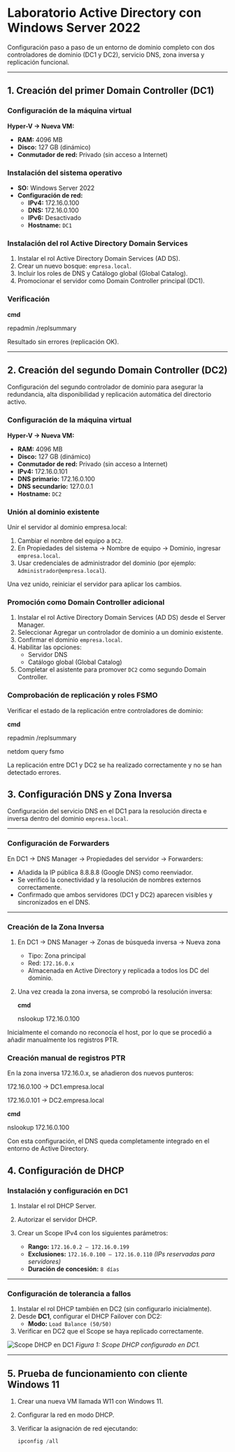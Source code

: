 # Laboratorio Active Directory con Windows Server 2022

Configuración paso a paso de un entorno de dominio completo con dos controladores de dominio (DC1 y DC2), servicio DNS, zona inversa y replicación funcional.

---

## 1. Creación del primer Domain Controller (DC1)

### Configuración de la máquina virtual
**Hyper-V → Nueva VM:**
- **RAM:** 4096 MB  
- **Disco:** 127 GB (dinámico)  
- **Conmutador de red:** Privado (sin acceso a Internet)

### Instalación del sistema operativo
- **SO:** Windows Server 2022  
- **Configuración de red:**
  - **IPv4:** 172.16.0.100  
  - **DNS:** 172.16.0.100  
  - **IPv6:** Desactivado  
  - **Hostname:** `DC1`

### Instalación del rol Active Directory Domain Services
1. Instalar el rol Active Directory Domain Services (AD DS).  
2. Crear un nuevo bosque: `empresa.local`.  
3. Incluir los roles de DNS y Catálogo global (Global Catalog).  
4. Promocionar el servidor como Domain Controller principal (DC1).

### Verificación
**cmd**

repadmin /replsummary

Resultado sin errores (replicación OK).

---

## 2. Creación del segundo Domain Controller (DC2)

Configuración del segundo controlador de dominio para asegurar la redundancia, alta disponibilidad y replicación automática del directorio activo.


### Configuración de la máquina virtual
**Hyper-V → Nueva VM:**
- **RAM:** 4096 MB  
- **Disco:** 127 GB (dinámico)  
- **Conmutador de red:** Privado (sin acceso a Internet)  
- **IPv4:** 172.16.0.101  
- **DNS primario:** 172.16.0.100  
- **DNS secundario:** 127.0.0.1  
- **Hostname:** `DC2`


### Unión al dominio existente
Unir el servidor al dominio empresa.local:
1. Cambiar el nombre del equipo a `DC2`.
2. En Propiedades del sistema → Nombre de equipo → Dominio, ingresar `empresa.local`.
3. Usar credenciales de administrador del dominio (por ejemplo: `Administrador@empresa.local`).

Una vez unido, reiniciar el servidor para aplicar los cambios.


### Promoción como Domain Controller adicional
1. Instalar el rol Active Directory Domain Services (AD DS) desde el Server Manager.  
2. Seleccionar Agregar un controlador de dominio a un dominio existente.  
3. Confirmar el dominio `empresa.local`.  
4. Habilitar las opciones:  
   - Servidor DNS
   - Catálogo global (Global Catalog)  
5. Completar el asistente para promover `DC2` como segundo Domain Controller.


### Comprobación de replicación y roles FSMO

Verificar el estado de la replicación entre controladores de dominio:

**cmd**

repadmin /replsummary

netdom query fsmo

La replicación entre DC1 y DC2 se ha realizado correctamente y no se han detectado errores.



## 3. Configuración DNS y Zona Inversa

Configuración del servicio DNS en el DC1 para la resolución directa e inversa dentro del dominio `empresa.local`.

---

### Configuración de Forwarders
En DC1 → DNS Manager → Propiedades del servidor → Forwarders:
- Añadida la IP pública 8.8.8.8 (Google DNS) como reenviador.  
- Se verificó la conectividad y la resolución de nombres externos correctamente.  
- Confirmado que ambos servidores (DC1 y DC2) aparecen visibles y sincronizados en el DNS.

---

### Creación de la Zona Inversa
1. En DC1 → DNS Manager → Zonas de búsqueda inversa → Nueva zona  
   - Tipo: Zona principal  
   - Red: `172.16.0.x`  
   - Almacenada en Active Directory y replicada a todos los DC del dominio.

2. Una vez creada la zona inversa, se comprobó la resolución inversa:
 
   **cmd**
   
   nslookup 172.16.0.100

Inicialmente el comando no reconocía el host, por lo que se procedió a añadir manualmente los registros PTR.

### Creación manual de registros PTR

En la zona inversa 172.16.0.x, se añadieron dos nuevos punteros:

172.16.0.100 → DC1.empresa.local

172.16.0.101 → DC2.empresa.local

**cmd**

nslookup 172.16.0.100


Con esta configuración, el DNS queda completamente integrado en el entorno de Active Directory.

## 4. Configuración de DHCP

### Instalación y configuración en DC1

1. Instalar el rol DHCP Server.  
2. Autorizar el servidor DHCP.  
3. Crear un Scope IPv4 con los siguientes parámetros:

   - **Rango:** `172.16.0.2 – 172.16.0.199`  
   - **Exclusiones:** `172.16.0.100 – 172.16.0.110` *(IPs reservadas para servidores)*  
   - **Duración de concesión:** `8 días`

---

### Configuración de tolerancia a fallos

1. Instalar el rol DHCP también en DC2 (sin configurarlo inicialmente).  
2. Desde **DC1**, configurar el DHCP Failover con DC2:  
   - **Modo:** `Load Balance (50/50)`  
3. Verificar en DC2 que el Scope se haya replicado correctamente.

![Scope DHCP en DC1](../images/failover.png)
*Figura 1: Scope DHCP configurado en DC1.*

---

## 5. Prueba de funcionamiento con cliente Windows 11

1. Crear una nueva VM llamada W11 con Windows 11.  
2. Configurar la red en modo DHCP.  
3. Verificar la asignación de red ejecutando:

   ```powershell
   ipconfig /all




